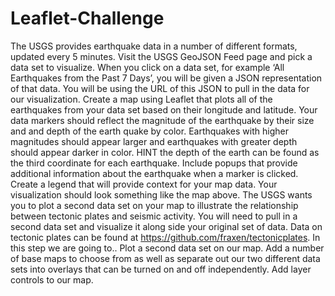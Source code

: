 # Leaflet-Challenge
The USGS provides earthquake data in a number of different formats, updated every 5 minutes. Visit the USGS GeoJSON Feed page and pick a data set to visualize. When you click on a data set, for example ‘All Earthquakes from the Past 7 Days’, you will be given a JSON representation of that data. You will be using the URL of this JSON to pull in the data for our visualization.   Create a map using Leaflet that plots all of the earthquakes from your data set based on their longitude and latitude.  Your data markers should reflect the magnitude of the earthquake by their size and and depth of the earth quake by color. Earthquakes with higher magnitudes should appear larger and earthquakes with greater depth should appear darker in color.  HINT the depth of the earth can be found as the third coordinate for each earthquake.  Include popups that provide additional information about the earthquake when a marker is clicked.  Create a legend that will provide context for your map data.  Your visualization should look something like the map above.   The USGS wants you to plot a second data set on your map to illustrate the relationship between tectonic plates and seismic activity. You will need to pull in a second data set and visualize it along side your original set of data. Data on tectonic plates can be found at https://github.com/fraxen/tectonicplates.  In this step we are going to..  Plot a second data set on our map.  Add a number of base maps to choose from as well as separate out our two different data sets into overlays that can be turned on and off independently.  Add layer controls to our map.
